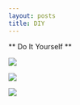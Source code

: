 ```yaml
---
layout: posts
title: DIY
---
```


** Do It Yourself **

![](https://raw.githubusercontect.com/mahmoud2560/Mahmoud2560.github.io/master/_posts/20191118_203449.jpg)


![](https://raw.githubusercontect.com/mahmoud2560/Mahmoud2560.github.io/master/_posts/20191118_203559.jpg)



![](https://raw.githubusercontect.com/mahmoud2560/Mahmoud2560.github.io/master/_posts/20191118_203621.jpg)